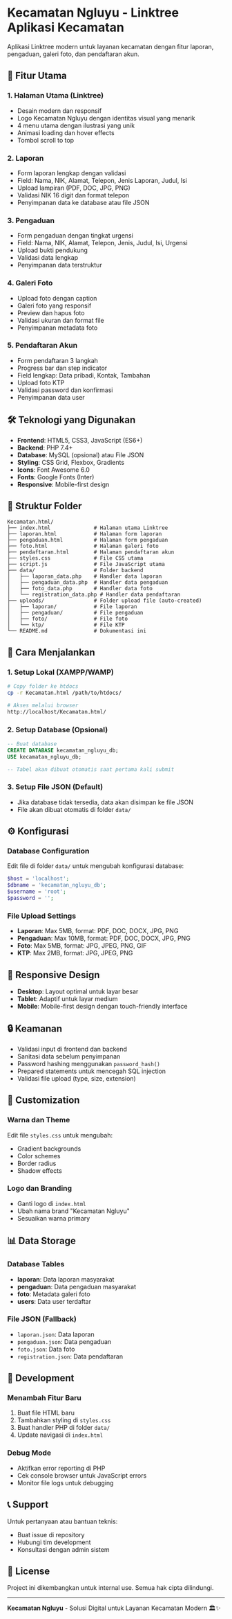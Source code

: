 # Kecamatan Ngluyu - Linktree Aplikasi Kecamatan

Aplikasi Linktree modern untuk layanan kecamatan dengan fitur laporan, pengaduan, galeri foto, dan pendaftaran akun.

## 🚀 Fitur Utama

### 1. **Halaman Utama (Linktree)**
- Desain modern dan responsif
- Logo Kecamatan Ngluyu dengan identitas visual yang menarik
- 4 menu utama dengan ilustrasi yang unik
- Animasi loading dan hover effects
- Tombol scroll to top

### 2. **Laporan**
- Form laporan lengkap dengan validasi
- Field: Nama, NIK, Alamat, Telepon, Jenis Laporan, Judul, Isi
- Upload lampiran (PDF, DOC, JPG, PNG)
- Validasi NIK 16 digit dan format telepon
- Penyimpanan data ke database atau file JSON

### 3. **Pengaduan**
- Form pengaduan dengan tingkat urgensi
- Field: Nama, NIK, Alamat, Telepon, Jenis, Judul, Isi, Urgensi
- Upload bukti pendukung
- Validasi data lengkap
- Penyimpanan data terstruktur

### 4. **Galeri Foto**
- Upload foto dengan caption
- Galeri foto yang responsif
- Preview dan hapus foto
- Validasi ukuran dan format file
- Penyimpanan metadata foto

### 5. **Pendaftaran Akun**
- Form pendaftaran 3 langkah
- Progress bar dan step indicator
- Field lengkap: Data pribadi, Kontak, Tambahan
- Upload foto KTP
- Validasi password dan konfirmasi
- Penyimpanan data user

## 🛠️ Teknologi yang Digunakan

- **Frontend**: HTML5, CSS3, JavaScript (ES6+)
- **Backend**: PHP 7.4+
- **Database**: MySQL (opsional) atau File JSON
- **Styling**: CSS Grid, Flexbox, Gradients
- **Icons**: Font Awesome 6.0
- **Fonts**: Google Fonts (Inter)
- **Responsive**: Mobile-first design

## 📁 Struktur Folder

```
Kecamatan.html/
├── index.html              # Halaman utama Linktree
├── laporan.html            # Halaman form laporan
├── pengaduan.html          # Halaman form pengaduan
├── foto.html               # Halaman galeri foto
├── pendaftaran.html        # Halaman pendaftaran akun
├── styles.css              # File CSS utama
├── script.js               # File JavaScript utama
├── data/                   # Folder backend
│   ├── laporan_data.php    # Handler data laporan
│   ├── pengaduan_data.php  # Handler data pengaduan
│   ├── foto_data.php       # Handler data foto
│   └── registration_data.php # Handler data pendaftaran
├── uploads/                # Folder upload file (auto-created)
│   ├── laporan/            # File laporan
│   ├── pengaduan/          # File pengaduan
│   ├── foto/               # File foto
│   └── ktp/                # File KTP
└── README.md               # Dokumentasi ini
```

## 🚀 Cara Menjalankan

### 1. **Setup Lokal (XAMPP/WAMP)**
```bash
# Copy folder ke htdocs
cp -r Kecamatan.html /path/to/htdocs/

# Akses melalui browser
http://localhost/Kecamatan.html/
```

### 2. **Setup Database (Opsional)**
```sql
-- Buat database
CREATE DATABASE kecamatan_ngluyu_db;
USE kecamatan_ngluyu_db;

-- Tabel akan dibuat otomatis saat pertama kali submit
```

### 3. **Setup File JSON (Default)**
- Jika database tidak tersedia, data akan disimpan ke file JSON
- File akan dibuat otomatis di folder `data/`

## ⚙️ Konfigurasi

### Database Configuration
Edit file di folder `data/` untuk mengubah konfigurasi database:

```php
$host = 'localhost';
$dbname = 'kecamatan_ngluyu_db';
$username = 'root';
$password = '';
```

### File Upload Settings
- **Laporan**: Max 5MB, format: PDF, DOC, DOCX, JPG, PNG
- **Pengaduan**: Max 10MB, format: PDF, DOC, DOCX, JPG, PNG
- **Foto**: Max 5MB, format: JPG, JPEG, PNG, GIF
- **KTP**: Max 2MB, format: JPG, JPEG, PNG

## 📱 Responsive Design

- **Desktop**: Layout optimal untuk layar besar
- **Tablet**: Adaptif untuk layar medium
- **Mobile**: Mobile-first design dengan touch-friendly interface

## 🔒 Keamanan

- Validasi input di frontend dan backend
- Sanitasi data sebelum penyimpanan
- Password hashing menggunakan `password_hash()`
- Prepared statements untuk mencegah SQL injection
- Validasi file upload (type, size, extension)

## 🎨 Customization

### Warna dan Theme
Edit file `styles.css` untuk mengubah:
- Gradient backgrounds
- Color schemes
- Border radius
- Shadow effects

### Logo dan Branding
- Ganti logo di `index.html`
- Ubah nama brand "Kecamatan Ngluyu"
- Sesuaikan warna primary

## 📊 Data Storage

### Database Tables
- **laporan**: Data laporan masyarakat
- **pengaduan**: Data pengaduan masyarakat
- **foto**: Metadata galeri foto
- **users**: Data user terdaftar

### File JSON (Fallback)
- `laporan.json`: Data laporan
- `pengaduan.json`: Data pengaduan
- `foto.json`: Data foto
- `registration.json`: Data pendaftaran

## 🚧 Development

### Menambah Fitur Baru
1. Buat file HTML baru
2. Tambahkan styling di `styles.css`
3. Buat handler PHP di folder `data/`
4. Update navigasi di `index.html`

### Debug Mode
- Aktifkan error reporting di PHP
- Cek console browser untuk JavaScript errors
- Monitor file logs untuk debugging

## 📞 Support

Untuk pertanyaan atau bantuan teknis:
- Buat issue di repository
- Hubungi tim development
- Konsultasi dengan admin sistem

## 📄 License

Project ini dikembangkan untuk internal use. Semua hak cipta dilindungi.

---

**Kecamatan Ngluyu** - Solusi Digital untuk Layanan Kecamatan Modern 🏛️✨
